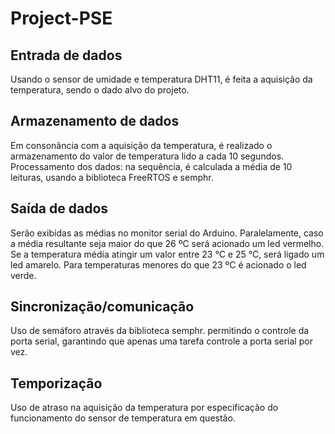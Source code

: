 # Project-PSE

## Entrada de dados
Usando o sensor de umidade e temperatura DHT11, é feita a aquisição da temperatura, sendo o dado alvo do projeto.

## Armazenamento de dados
Em consonância com a aquisição da temperatura, é realizado o armazenamento do valor de temperatura lido a cada 10 segundos. 
Processamento dos dados: na sequência, é calculada a média de 10 leituras, usando a biblioteca FreeRTOS e semphr.

## Saída de dados
Serão exibidas as médias no monitor serial do Arduino. Paralelamente, caso a média resultante seja maior do que 26 ºC será acionado um led vermelho. Se a temperatura média atingir um valor entre 23 °C e 25 °C, será ligado um led amarelo. Para temperaturas menores do que 23 ºC é acionado o led verde.

## Sincronização/comunicação
Uso de semáforo através da biblioteca semphr. permitindo o controle da porta serial, garantindo que apenas uma tarefa controle a porta serial por vez.

## Temporização
Uso de atraso na aquisição da temperatura por especificação do funcionamento do sensor de temperatura em questão.

